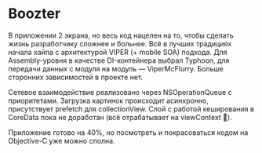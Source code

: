 # Boozter

В приложении 2 экрана, но весь код нацелен на то, чтобы сделать жизнь разработчику сложнее и больнее.
Всё в лучших традициях начала хайпа с архитектурой VIPER (+ mobile SOA) подхода. 
Для Assembly-уровня в качестве DI-контейнера выбрал Typhoon, для передачи данных с модуля на модуль — ViperMcFlurry. 
Больше сторонних зависимостей в проекте нет.

Сетевое взаимодействие реализовано через NSOperationQueue с приоритетами. 
Загрузка картинок происходит асинхронно, присутствует prefetch для collectionView.
Слой с работой кеширования в CoreData пока не доработан (всё отрабатывает на viewContext 🥴).

Приложение готово на 40%, но посмотреть и покрасоваться кодом на Objective-C уже можно сполна.
